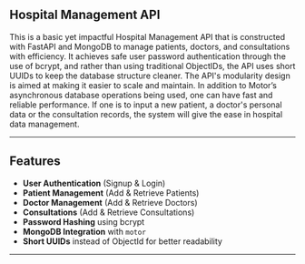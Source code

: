 
## **Hospital Management API**

This is a basic yet impactful Hospital Management API that is constructed with FastAPI and MongoDB to manage patients, doctors, and consultations with efficiency. It achieves safe user password authentication through the use of bcrypt, and rather than using traditional ObjectIDs, the API uses short UUIDs to keep the database structure cleaner. The API's modularity design is aimed at making it easier to scale and maintain. In addition to Motor’s asynchronous database operations being used, one can have fast and reliable performance. If one is to input a new patient, a doctor's personal data or the consultation records, the system will give the ease in hospital data management.

---

## **Features**
- **User Authentication** (Signup & Login)
- **Patient Management** (Add & Retrieve Patients)
- **Doctor Management** (Add & Retrieve Doctors)
- **Consultations** (Add & Retrieve Consultations)
- **Password Hashing** using bcrypt
- **MongoDB Integration** with `motor`
- **Short UUIDs** instead of ObjectId for better readability

---



